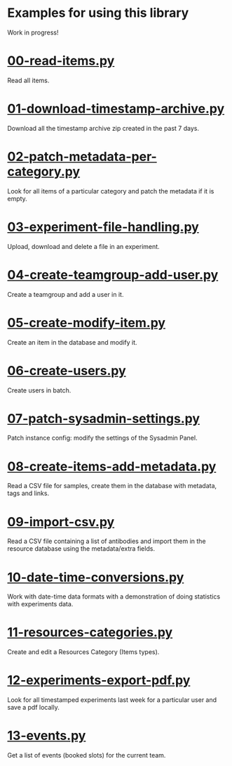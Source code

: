 # Examples for using this library

Work in progress!

# [00-read-items.py](./00-read-items.py)

Read all items.

# [01-download-timestamp-archive.py](./01-download-timestamp-archive.py)

Download all the timestamp archive zip created in the past 7 days.

# [02-patch-metadata-per-category.py](./02-patch-metadata-per-category.py)

Look for all items of a particular category and patch the metadata if it is empty.

# [03-experiment-file-handling.py](./03-experiment-file-handling.py)

Upload, download and delete a file in an experiment.

# [04-create-teamgroup-add-user.py](./04-create-teamgroup-add-user.py)

Create a teamgroup and add a user in it.

# [05-create-modify-item.py](./05-create-modify-item.py)

Create an item in the database and modify it.

# [06-create-users.py](./06-create-users.py)

Create users in batch.

# [07-patch-sysadmin-settings.py](./07-patch-sysadmin-settings.py)

Patch instance config: modify the settings of the Sysadmin Panel.

# [08-create-items-add-metadata.py](./08-create-items-add-metadata.py)

Read a CSV file for samples, create them in the database with metadata, tags and links.

# [09-import-csv.py](./09-import-csv.py)

Read a CSV file containing a list of antibodies and import them in the resource database using the metadata/extra fields.

# [10-date-time-conversions.py](./10-date-time-conversions.py)

Work with date-time data formats with a demonstration of doing statistics with experiments data.

# [11-resources-categories.py](./11-resources-categories.py)

Create and edit a Resources Category (Items types).

# [12-experiments-export-pdf.py](./12-experiments-export-pdf.py)

Look for all timestamped experiments last week for a particular user and save a pdf locally.

# [13-events.py](./13-events.py)

Get a list of events (booked slots) for the current team.
